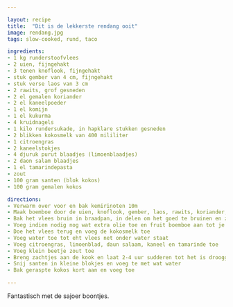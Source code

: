```yaml
---

layout: recipe
title:  "Dit is de lekkerste rendang ooit"
image: rendang.jpg
tags: slow-cooked, rund, taco

ingredients:
- 1 kg runderstoofvlees
- 2 uien, fijngehakt
- 3 tenen knoflook, fijngehakt
- stuk gember van 4 cm, fijngehakt
- stuk verse laos van 3 cm
- 2 rawits, grof gesneden
- 2 el gemalen koriander
- 2 el kaneelpoeder
- 1 el komijn
- 1 el kukurma
- 4 kruidnagels
- 1 kilo rundersukade, in hapklare stukken gesneden
- 2 blikken kokosmelk van 400 mililiter
- 1 citroengras
- 2 kaneelstokjes
- 4 djuruk purut blaadjes (limoenblaadjes)
- 2 daon salam blaadjes
- 1 el tamarindepasta
- zout
- 100 gram santen (blok kokos)
- 100 gram gemalen kokos

directions:
- Verwarm over voor en bak kemirinoten 10m
- Maak boemboe door de uien, knoflook, gember, laos, rawits, koriander, kaneel, komijn, kukurma, kemirinoten en kruidnagel te vermalen in een keukenmachine.
- Bak het vlees bruin in braadpan, in delen om het goed te bruinen en zet het apart
- Voeg indien nodig nog wat extra olie toe en fruit boemboe aan tot je hem goed ruikt. Niet aanlaten branden!
- Doe het vlees terug en voeg de kokosmelk toe
- Voeg water toe tot eht vlees net onder water staat
- Voeg citroengras, limoenblad, daun salaam, kaneel en tamarinde toe
- Voeg klein beetje zout toe
- Breng zachtjes aan de kook en laat 2-4 uur sudderen tot het is drooggekookt. Als hij te snel droogkookt wat water toevoegen
- Snij santen in kleine blokjes en voeg te met wat water
- Bak geraspte kokos kort aan en voeg toe

---
```


Fantastisch met de sajoer boontjes. 